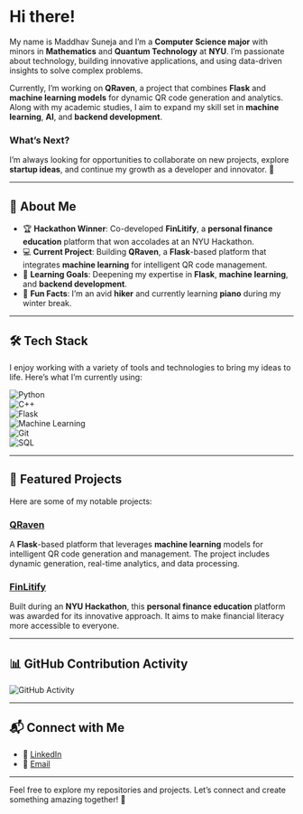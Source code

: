 # Hi there!

My name is Maddhav Suneja and I’m a **Computer Science major** with minors in **Mathematics** and **Quantum Technology** at **NYU**. I’m passionate about technology, building innovative applications, and using data-driven insights to solve complex problems.

Currently, I’m working on **QRaven**, a project that combines **Flask** and **machine learning models** for dynamic QR code generation and analytics. Along with my academic studies, I aim to expand my skill set in **machine learning**, **AI**, and **backend development**.

### What’s Next?
I’m always looking for opportunities to collaborate on new projects, explore **startup ideas**, and continue my growth as a developer and innovator. 🚀

---

## 🚀 About Me
- 🏆 **Hackathon Winner**: Co-developed **FinLitify**, a **personal finance education** platform that won accolades at an NYU Hackathon.  
- 💻 **Current Project**: Building **QRaven**, a **Flask**-based platform that integrates **machine learning** for intelligent QR code management.  
- 🌱 **Learning Goals**: Deepening my expertise in **Flask**, **machine learning**, and **backend development**.  
- 🎹 **Fun Facts**: I’m an avid **hiker** and currently learning **piano** during my winter break.

---

## 🛠️ Tech Stack  
I enjoy working with a variety of tools and technologies to bring my ideas to life. Here’s what I’m currently using:

![Python](https://img.shields.io/badge/-Python-3776AB?logo=python&logoColor=white)  
![C++](https://img.shields.io/badge/-C++-00599C?logo=c%2B%2B&logoColor=white)  
![Flask](https://img.shields.io/badge/-Flask-000000?logo=flask&logoColor=white)  
![Machine Learning](https://img.shields.io/badge/-Machine%20Learning-102230?logo=tensorflow&logoColor=white)  
![Git](https://img.shields.io/badge/-Git-F05032?logo=git&logoColor=white)  
![SQL](https://img.shields.io/badge/-SQL-4479A1?logo=mysql&logoColor=white)  

---

## 🌟 Featured Projects  
Here are some of my notable projects:

### [QRaven](https://github.com/maddii28/qraven)  
A **Flask**-based platform that leverages **machine learning** models for intelligent QR code generation and management. The project includes dynamic generation, real-time analytics, and data processing.

### [FinLitify](https://github.com/maddii28/finlitify)  
Built during an **NYU Hackathon**, this **personal finance education** platform was awarded for its innovative approach. It aims to make financial literacy more accessible to everyone.

---

## 📊 GitHub Contribution Activity
![GitHub Activity](https://github-readme-activity-graph.cyclic.app/graph?username=maddii28&theme=github)

---

## 📬 Connect with Me  
- 💼 [LinkedIn](https://linkedin.com/in/maddhav-suneja)  
- 📧 [Email](mailto:ms14565@nyu.edu)  

---

Feel free to explore my repositories and projects. Let’s connect and create something amazing together! 🚀  
